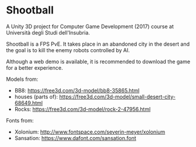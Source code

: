 # Shootball

A Unity 3D project for Computer Game Development (2017) course at Università degli Studi dell'Insubria.

Shootball is a FPS PvE. It takes place in an abandoned city in the desert and the goal is to kill the enemy robots controlled by AI.


Although a web demo is available, it is recommended to download the game for a better experience.

Models from:
- BB8: <https://free3d.com/3d-model/bb8-35865.html>
- houses (parts of): <https://free3d.com/3d-model/small-desert-city-68649.html>
- Rocks: <https://free3d.com/3d-model/rock-2-47956.html>

Fonts from:
- Xolonium: <http://www.fontspace.com/severin-meyer/xolonium>
- Sansation: <https://www.dafont.com/sansation.font>

